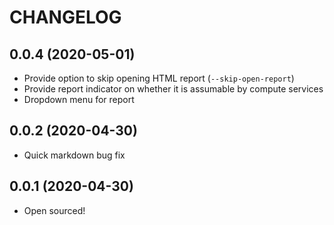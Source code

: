# CHANGELOG

## 0.0.4 (2020-05-01)
* Provide option to skip opening HTML report (`--skip-open-report`)
* Provide report indicator on whether it is assumable by compute services
* Dropdown menu for report

## 0.0.2 (2020-04-30)
* Quick markdown bug fix

## 0.0.1 (2020-04-30)
* Open sourced!
